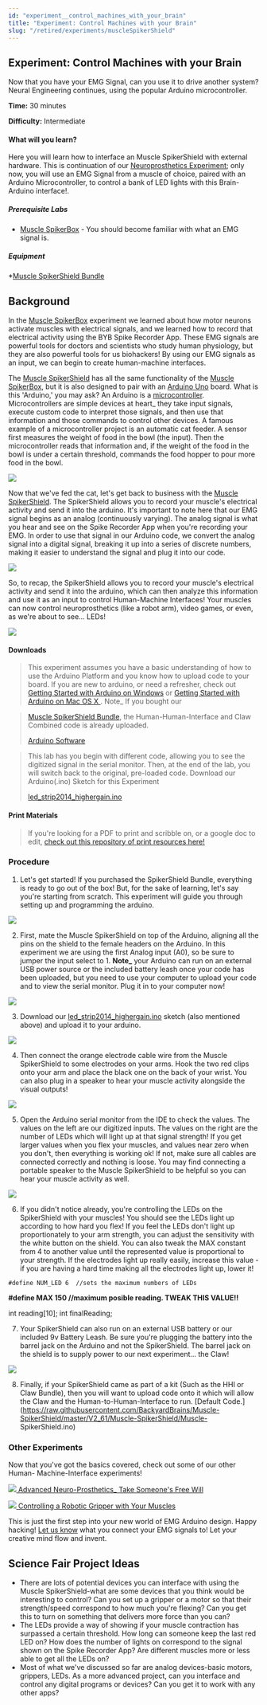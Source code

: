 ```yaml
---
id: "experiment__control_machines_with_your_brain"
title: "Experiment: Control Machines with your Brain"
slug: "/retired/experiments/muscleSpikerShield"
---
```


## Experiment: Control Machines with your Brain


Now that you have your EMG Signal, can you use it to drive another system?
Neural Engineering continues, using the popular Arduino microcontroller.

**Time:**  30 minutes

**Difficulty:**   Intermediate

#### What will you learn?

Here you will learn how to interface an Muscle SpikerShield with external
hardware. This is continuation of our [Neuroprosthetics
Experiment](./neuroprosthetics); only
now, you will use an EMG Signal from a muscle of choice, paired with an
Arduino Microcontroller, to control a bank of LED lights with this Brain-
Arduino interface!.

##### Prerequisite Labs

* [Muscle SpikerBox](./muscleSpikerBox.md) - You should become familiar with what an EMG signal is.

##### Equipment

*[Muscle SpikerShield Bundle](https://backyardbrains.com/products/muscleSpikershieldBundle)

## Background

In the [Muscle
SpikerBox](https://backyardbrains.com/experiments/muscleSpikerBox) experiment
we learned about how motor neurons activate muscles with electrical signals,
and we learned how to record that electrical activity using the BYB Spike
Recorder App. These EMG signals are powerful tools for doctors and scientists
who study human physiology, but they are also powerful tools for us
biohackers! By using our EMG signals as an input, we can begin to create
human-machine interfaces.

The [Muscle
SpikerShield](https://backyardbrains.com/products/muscleSpikershieldBundle)
has all the same functionality of the [Muscle
SpikerBox](https://backyardbrains.com/experiments/muscleSpikerBox), but it is
also designed to pair with an [Arduino
Uno](https://arduino.cc/en/Main/arduinoBoardUno) board. What is this 'Arduino,'
you may ask? An Arduino is a
[microcontroller](https://en.wikipedia.org/wiki/Single-board_microcontroller).
Microcontrollers are simple devices at heart_ they take input signals, execute
custom code to interpret those signals, and then use that information and
those commands to control other devices. A famous example of a microcontroller
project is an automatic cat feeder. A sensor first measures the weight of food
in the bowl (the input). Then the microcontroller reads that information and,
if the weight of the food in the bowl is under a certain threshold, commands
the food hopper to pour more food in the bowl.

[ ![](./img/cat_microcontroller2_web.jpg)](./img/cat_microcontroller2_web.jpg)

Now that we've fed the cat, let's get back to business with the [Muscle
SpikerShield](https://backyardbrains.com/products/muscleSpikershieldBundle).
The SpikerShield allows you to record your muscle's electrical activity and
send it into the arduino. It's important to note here that our EMG signal
begins as an analog (continuously varying). The analog signal is what you hear
and see on the Spike Recorder App when you're recording your EMG. In order to
use that signal in our Arduino code, we convert the analog signal into a
digital signal, breaking it up into a series of discrete numbers, making it
easier to understand the signal and plug it into our code.

[ ![](./img/Final_AD_conversion_web.jpg)](./img/Final_AD_conversion_web.jpg)

So, to recap, the SpikerShield allows you to record your muscle's electrical
activity and send it into the arduino, which can then analyze this information
and use it as an input to control Human-Machine Interfaces! Your muscles can
now control neuroprosthetics (like a robot arm), video games, or even, as
we're about to see... LEDs!

[
![](./img/light2_microcontroller_web.jpg)](./img/light2_microcontroller_web.jpg)

#### Downloads

> This experiment assumes you have a basic understanding of how to use the
> Arduino Platform and you know how to upload code to your board. If you are
> new to arduino, or need a refresher, check out [Getting Started with Arduino on Windows](https://arduino.cc/en/guide/windows#.UyIUTYW3t4x) or [Getting Started with Arduino on Mac OS X ](https://arduino.cc/en/guide/macOSX#.UyIU2IW3t4w). Note_ If you bought our

> [Muscle SpikerShield Bundle](https://backyardbrains.com/products/emgspikershieldbundle), the
> Human-Human-Interface and Claw Combined code is already uploaded.
>
> [Arduino Software](https://arduino.cc/en/main/software#.Uxd6XYWhZMk)

>
> This lab has you begin with different code, allowing you to see the
> digitized signal in the serial monitor. Then, at the end of the lab, you
> will switch back to the original, pre-loaded code. Download our
> Arduino(.ino) Sketch for this Experiment
>
>
> [led_strip2014_highergain.ino](./files/led_strip2014_highergain.zip)

#### Print Materials

> If you're looking for a PDF to print and scribble on, or a google doc to
> edit, [check out this repository of print resources
> here!](https://drive.google.com/drive/folders/1bE1B0DvsGNauhyj-z8YjzuBXmFYivfkR?usp=sharing)

### Procedure

1. Let's get started! If you purchased the SpikerShield Bundle, everything is ready to go out of the box! But, for the sake of learning, let's say you're starting from scratch. This experiment will guide you through setting up and programming the arduino. 

[ ![](./img/SpikerShieldImg1.jpg)](./img/SpikerShieldImg1.jpg)

  2. First, mate the Muscle SpikerShield on top of the Arduino, aligning all the pins on the shield to the female headers on the Arduino. In this experiment we are using the first Analog input (A0), so be sure to jumper the input select to 1. **Note_** your Arduino can run on an external USB power source or the included battery leash once your code has been uploaded, but you need to use your computer to upload your code and to view the serial monitor. Plug it in to your computer now! 

[ ![](./img/SpikerShieldImg2.jpg)](./img/SpikerShieldImg2.jpg)

  3. Download our [led_strip2014_highergain.ino](./files/led_strip2014_highergain.ino.zip) sketch (also mentioned above) and upload it to your arduino. 

[ ![](./img/SpikerShieldImg3.jpg)](./img/SpikerShieldImg3.jpg)

  4. Then connect the orange electrode cable wire from the Muscle SpikerShield to some electrodes on your arms. Hook the two red clips onto your arm and place the black one on the back of your wrist. You can also plug in a speaker to hear your muscle activity alongside the visual outputs! 

[ ![](./img/SpikerShieldImg9.jpg)](./img/SpikerShieldImg9.jpg)

  5. Open the Arduino serial monitor from the IDE to check the values. The values on the left are our digitized inputs. The values on the right are the number of LEDs which will light up at that signal strength! If you get larger values when you flex your muscles, and values near zero when you don't, then everything is working ok! If not, make sure all cables are connected correctly and nothing is loose. You may find connecting a portable speaker to the Muscle SpikerShield to be helpful so you can hear your muscle activity as well. 

[ ![](./img/SpikerShieldImg6.jpg)](./img/SpikerShieldImg6.jpg)

  6. If you didn't notice already, you're controlling the LEDs on the SpikerShield with your muscles! You should see the LEDs light up according to how hard you flex! If you feel the LEDs don't light up proportionately to your arm strength, you can adjust the sensitivity with the white button on the shield. You can also tweak the MAX constant from 4 to another value until the represented value is proportional to your strength. If the electrodes light up really easily, increase this value - if you are having a hard time making all the electrodes light up, lower it! 
    
    
    #define NUM_LED 6  //sets the maximum numbers of LEDs

**#define MAX 150     //maximum posible reading. TWEAK THIS VALUE!!**

int reading[10];
    int finalReading;
    

  7. Your SpikerShield can also run on an external USB battery or our included 9v Battery Leash. Be sure you're plugging the battery into the barrel jack on the Arduino and not the SpikerShield. The barrel jack on the shield is to supply power to our next experiment... the Claw! 

[ ![](./img/SpikerShieldImg8.jpg)](./img/SpikerShieldImg8.jpg)

  8. Finally, if your SpikerShield came as part of a kit (Such as the HHI or Claw Bundle), then you will want to upload code onto it which will allow the Claw and the Human-to-Human-Interface to run. [Default Code.](https://raw.githubusercontent.com/BackyardBrains/Muscle-SpikerShield/master/V2_61/Muscle-SpikerShield/Muscle-
SpikerShield.ino)

### Other Experiments

Now that you've got the basics covered, check out some of our other Human-
Machine-Interface experiments!

[ ![](./img/AeonFlux_expimg.jpg) Advanced Neuro-Prosthetics_ Take Someone's
Free Will ](humanhumaninterface)

[ ![](./img/MoreThingsSpikerShield.jpg) Controlling a Robotic Gripper with
Your Muscles ](MuscleSpikerShield_GripperHand)

This is just the first step into your new world of EMG Arduino design. Happy
hacking! [Let us know](mailto:info@backyardbrains.com) what you connect your
EMG signals to! Let your creative mind flow and invent.

## Science Fair Project Ideas

* There are lots of potential devices you can interface with using the Muscle SpikerShield-what are some devices that you think would be interesting to control? Can you set up a gripper or a motor so that their strength/speed correspond to how much you're flexing? Can you get this to turn on something that delivers more force than you can?
* The LEDs provide a way of showing if your muscle contraction has surpassed a certain threshold. How long can someone keep the last red LED on? How does the number of lights on correspond to the signal shown on the Spike Recorder App? Are different muscles more or less able to get all the LEDs on?
* Most of what we've discussed so far are analog devices-basic motors, grippers, LEDs. As a more advanced project, can you interface and control any digital programs or devices? Can you get it to work with any other apps?
